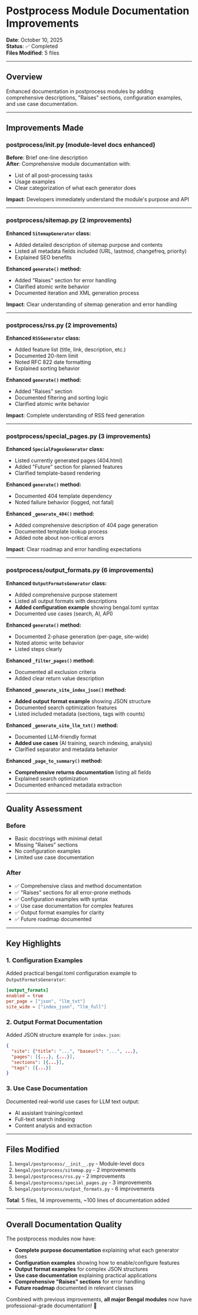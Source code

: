 # Postprocess Module Documentation Improvements

**Date**: October 10, 2025  
**Status**: ✅ Completed  
**Files Modified**: 5 files

---

## Overview

Enhanced documentation in postprocess modules by adding comprehensive descriptions, "Raises" sections, configuration examples, and use case documentation.

---

## Improvements Made

### postprocess/__init__.py (module-level docs enhanced)

**Before**: Brief one-line description  
**After**: Comprehensive module documentation with:
- List of all post-processing tasks
- Usage examples
- Clear categorization of what each generator does

**Impact**: Developers immediately understand the module's purpose and API

---

### postprocess/sitemap.py (2 improvements)

**Enhanced `SitemapGenerator` class:**
- Added detailed description of sitemap purpose and contents
- Listed all metadata fields included (URL, lastmod, changefreq, priority)
- Explained SEO benefits

**Enhanced `generate()` method:**
- Added "Raises" section for error handling
- Clarified atomic write behavior
- Documented iteration and XML generation process

**Impact**: Clear understanding of sitemap generation and error handling

---

### postprocess/rss.py (2 improvements)

**Enhanced `RSSGenerator` class:**
- Added feature list (title, link, description, etc.)
- Documented 20-item limit
- Noted RFC 822 date formatting
- Explained sorting behavior

**Enhanced `generate()` method:**
- Added "Raises" section
- Documented filtering and sorting logic
- Clarified atomic write behavior

**Impact**: Complete understanding of RSS feed generation

---

### postprocess/special_pages.py (3 improvements)

**Enhanced `SpecialPagesGenerator` class:**
- Listed currently generated pages (404.html)
- Added "Future" section for planned features
- Clarified template-based rendering

**Enhanced `generate()` method:**
- Documented 404 template dependency
- Noted failure behavior (logged, not fatal)

**Enhanced `_generate_404()` method:**
- Added comprehensive description of 404 page generation
- Documented template lookup process
- Added note about non-critical errors

**Impact**: Clear roadmap and error handling expectations

---

### postprocess/output_formats.py (6 improvements)

**Enhanced `OutputFormatsGenerator` class:**
- Added comprehensive purpose statement
- Listed all output formats with descriptions
- **Added configuration example** showing bengal.toml syntax
- Documented use cases (search, AI, API)

**Enhanced `generate()` method:**
- Documented 2-phase generation (per-page, site-wide)
- Noted atomic write behavior
- Listed steps clearly

**Enhanced `_filter_pages()` method:**
- Documented all exclusion criteria
- Added clear return value description

**Enhanced `_generate_site_index_json()` method:**
- **Added output format example** showing JSON structure
- Documented search optimization features
- Listed included metadata (sections, tags with counts)

**Enhanced `_generate_site_llm_txt()` method:**
- Documented LLM-friendly format
- **Added use cases** (AI training, search indexing, analysis)
- Clarified separator and metadata behavior

**Enhanced `_page_to_summary()` method:**
- **Comprehensive returns documentation** listing all fields
- Explained search optimization
- Documented enhanced metadata extraction

---

## Quality Assessment

### Before
- Basic docstrings with minimal detail
- Missing "Raises" sections
- No configuration examples
- Limited use case documentation

### After
- ✅ Comprehensive class and method documentation
- ✅ "Raises" sections for all error-prone methods
- ✅ Configuration examples with syntax
- ✅ Use case documentation for complex features
- ✅ Output format examples for clarity
- ✅ Future roadmap documented

---

## Key Highlights

### 1. Configuration Examples
Added practical bengal.toml configuration example to `OutputFormatsGenerator`:
```toml
[output_formats]
enabled = true
per_page = ["json", "llm_txt"]
site_wide = ["index_json", "llm_full"]
```

### 2. Output Format Documentation
Added JSON structure example for `index.json`:
```json
{
  "site": {"title": "...", "baseurl": "...", ...},
  "pages": [{...}, {...}],
  "sections": [{...}],
  "tags": [{...}]
}
```

### 3. Use Case Documentation
Documented real-world use cases for LLM text output:
- AI assistant training/context
- Full-text search indexing
- Content analysis and extraction

---

## Files Modified

1. `bengal/postprocess/__init__.py` - Module-level docs
2. `bengal/postprocess/sitemap.py` - 2 improvements
3. `bengal/postprocess/rss.py` - 2 improvements
4. `bengal/postprocess/special_pages.py` - 3 improvements
5. `bengal/postprocess/output_formats.py` - 6 improvements

**Total**: 5 files, 14 improvements, ~100 lines of documentation added

---

## Overall Documentation Quality

The postprocess modules now have:

- **Complete purpose documentation** explaining what each generator does
- **Configuration examples** showing how to enable/configure features
- **Output format examples** for complex JSON structures
- **Use case documentation** explaining practical applications
- **Comprehensive "Raises" sections** for error handling
- **Future roadmap** documented in relevant classes

Combined with previous improvements, **all major Bengal modules** now have professional-grade documentation! 🎉

